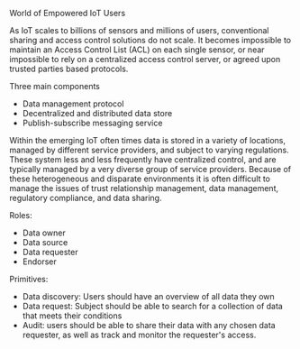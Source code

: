 World of Empowered IoT Users



As IoT scales to billions of sensors and millions of users, conventional sharing and access control solutions do not scale. It becomes impossible to maintain an Access Control List (ACL) on each single sensor, or near impossible to rely on a centralized access control server, or agreed upon trusted parties based protocols. 

Three main components

* Data management protocol
* Decentralized and distributed data store
* Publish-subscribe messaging service


Within the emerging IoT often times data is stored in a variety of locations, managed by different service providers, and subject to varying regulations. These system less and less frequently have centralized control, and are typically managed by a very diverse group of service providers. Because of these heterogeneous and disparate environments it is often difficult to manage the issues of trust relationship management, data management, regulatory compliance, and data sharing.


Roles:

* Data owner
* Data source
* Data requester
* Endorser


Primitives:
* Data discovery: Users should have an overview of all data they own
* Data request: Subject should be able to search for a collection of data that meets their conditions
* Audit: users should be able to share their data with any chosen data requester, as well as track and monitor the requester's access.

